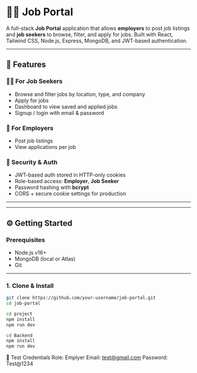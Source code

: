 # 🧑‍💼 Job Portal

A full-stack **Job Portal** application that allows **employers** to post job listings and **job seekers** to browse, filter, and apply for jobs. Built with React, Tailwind CSS, Node.js, Express, MongoDB, and JWT-based authentication.

---

## 🚀 Features

### 👨‍💼 For Job Seekers
- Browse and filter jobs by location, type, and company
- Apply for jobs
- Dashboard to view saved and applied jobs
- Signup / login with email & password

### 🏢 For Employers
- Post job listings
- View applications per job

### 🔐 Security & Auth
- JWT-based auth stored in HTTP-only cookies
- Role-based access:  **Employer**, **Job Seeker**
- Password hashing with **bcrypt**
- CORS + secure cookie settings for production

---


---

## ⚙️ Getting Started

### Prerequisites
- Node.js v16+
- MongoDB (local or Atlas)
- Git

---

### 1. Clone & Install

```bash
git clone https://github.com/your-username/job-portal.git
cd job-portal

cd project
npm install
npm run dev

cd Backend
npm install
npm run dev
```

🧪 Test Credentials
Role: Emplyer
Email: test@gmail.com
Password: Test@1234
